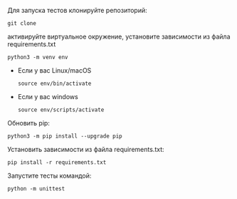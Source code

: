Для запуска тестов клонируйте репозиторий:
```
git clone 
```

активируйте виртуальное окружение, установите зависимости из файла requirements.txt
```
python3 -m venv env
```

* Если у вас Linux/macOS

    ```
    source env/bin/activate
    ```

* Если у вас windows

    ```
    source env/scripts/activate
    ```

Обновить pip:

```
python3 -m pip install --upgrade pip
```

Установить зависимости из файла requirements.txt:

```
pip install -r requirements.txt
```


Запустите тесты командой:
```
python -m unittest
```
